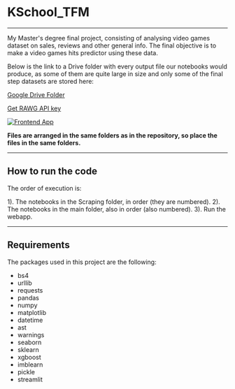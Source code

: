 # KSchool_TFM
---

My Master's degree final project, consisting of analysing video games dataset on sales, reviews and other general info. The final objective is to make a video games hits predictor using these data.

Below is the link to a Drive folder with every output file our notebooks would produce, as some of them are quite large in size and only some of the final step datasets are stored here:

[Google Drive Folder](https://drive.google.com/drive/folders/1MJjZaWUMtwQs1NUpF7TqBWZMAKILZcZk?usp=sharing)

[Get RAWG API key](https://rawg.io/apidocs)

[![Frontend App](https://static.streamlit.io/badges/streamlit_badge_black_white.svg)](https://share.streamlit.io/borjadn/kschool_tfm/main/app.py)

**Files are arranged in the same folders as in the repository, so place the files in the same folders.**

---

## How to run the code

The order of execution is:

1). The notebooks in the Scraping folder, in order (they are numbered).
2). The notebooks in the main folder, also in order (also numbered).
3). Run the webapp.

---

## Requirements

The packages used in this project are the following:

- bs4
- urllib
- requests
- pandas
- numpy
- matplotlib
- datetime
- ast
- warnings
- seaborn
- sklearn
- xgboost
- imblearn
- pickle
- streamlit
